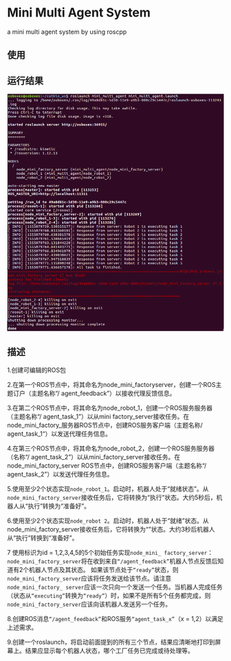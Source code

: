 # Mini Multi Agent System

a mini multi agent system by using roscpp

## 使用



## 运行结果

![1555080956774](imgs\running_result.png)


## 描述

 1.创建可编辑的ROS包



 2.在第一个ROS节点中，将其命名为node_mini_factoryserver，创建一个ROS主题订户（主题名称“/ agent_feedback”）以接收代理反馈信息。 



 3.在第二个ROS节点中，将其命名为node_robot_1，创建一个ROS服务服务器（主题名称“/ agent_task_1”）以从mini factory_server接收任务。在node_mini_factory_服务器ROS节点中，创建ROS服务客户端（主题名称/ agent_task_1“）以发送代理任务信息。



4.在第三个ROS节点中，将其命名为node_robot_2，创建一个ROS服务服务器（名称“/ agent_task_2”）以从mini_factory_server接收任务。在node_mini_factory_server ROS节点中，创建ROS服务客户端（主题名称“/ agent_task_2”）以发送代理任务信息。



 5.使用至少2个状态实现`node_robot_1`。启动时，机器人处于“就绪状态”。从`node_mini_factory_server`接收任务后，它将转换为“执行”状态。大约5秒后，机器人从“执行”转换为“准备好”。



 6.使用至少2个状态实现`node_robot 2`。启动时，机器人处于“就绪”状态。从node_mini_factory_server接收任务后，它将转换为“”状态。大约3秒后机器人从“执行”转换到“准备好”。 



7  使用标识为id = 1,2,3,4,5的5个初始任务实现`node_mini_ factory_server`：`node_mini_factory_server`将在收到来自`“/agent_feedback”`机器人节点反馈后知道有2个机器人节点及其状态。
 如果该节点处于`“ready”`状态，则`node_mini_factory_server`应该将任务发送给该节点。请注意`
node_mini_factory_ server`应该一次只向一个发送一个任务。当机器人完成任务（状态从`“executing”`转换为`“ready”`）时，如果不是所有5个任务都完成，则`node_mini_factory_server`应该向该机器人发送另一个任务。 



 8.创建ROS消息`“/agent_feedback”`和ROS服务`“agent_task_x”`（x = 1,2）以满足上述需求。



 9.创建一个roslaunch，将启动前面提到的所有三个节点，结果应清晰地打印到屏幕上。结果应显示每个机器人状态，哪个工厂任务已完成或待处理等。
